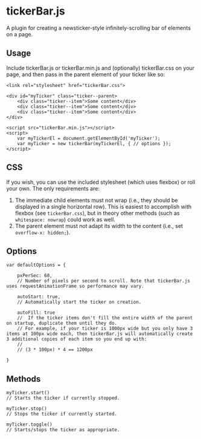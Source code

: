 # tickerBar.js

A plugin for creating a newsticker-style infinitely-scrolling bar of elements on a page.

## Usage

Include tickerBar.js or tickerBar.min.js and (optionally) tickerBar.css on your page, and then pass in the parent element of your ticker like so:

```
<link rel="stylesheet" href="tickerBar.css">

<div id="myTicker" class="ticker--parent>
    <div class="ticker--item">Some content</div>
    <div class="ticker--item">Some content</div>
    <div class="ticker--item">Some content</div>
</div>

<script src="tickerBar.min.js"></script>
<script>
    var myTickerEl = document.getElementById('myTicker');
    var myTicker = new tickerBar(myTickerEl, { // options });
</script>
```

## CSS

If you wish, you can use the included stylesheet (which uses flexbox) or roll your own. The only requirements are:

1. The immediate child elements must not wrap (i.e., they should be displayed in a single horizontal row). This is easiest to accomplish with flexbox (see `tickerBar.css`), but in theory other methods (such as `whitespace: nowrap`) could work as well.
2. The parent element must not adapt its width to the content (i.e., set `overflow-x: hidden;`).

## Options

```
var defaultOptions = {

    pxPerSec: 60,
    // Number of pixels per second to scroll. Note that tickerBar.js uses requestAnimationFrame so performance may vary.

    autoStart: true,
    // Automatically start the ticker on creation.
    
    autoFill: true
    //  If the ticker items don't fill the entire width of the parent on startup, duplicate them until they do.
    // For example, if your ticker is 1000px wide but you only have 3 items at 100px wide each, then tickerBar.js will automatically create 3 additional copies of each item so you end up with:
    //
    // (3 * 100px) * 4 == 1200px

}
```

## Methods

```
myTicker.start()
// Starts the ticker if currently stopped.

myTicker.stop()
// Stops the ticker if currently started.

myTicker.toggle()
// Starts/stops the ticker as appropriate.
```
